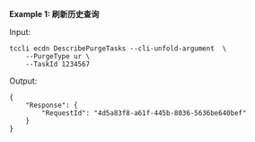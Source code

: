 **Example 1: 刷新历史查询**



Input: 

```
tccli ecdn DescribePurgeTasks --cli-unfold-argument  \
    --PurgeType ur \
    --TaskId 1234567
```

Output: 
```
{
    "Response": {
        "RequestId": "4d5a83f8-a61f-445b-8036-5636be640bef"
    }
}
```

